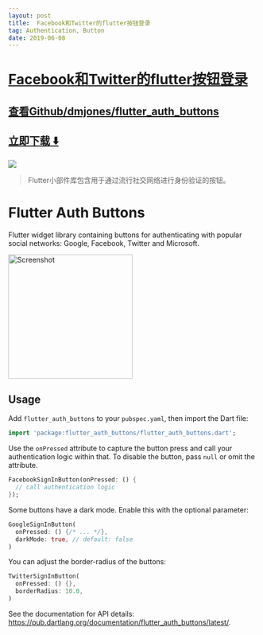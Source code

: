 ```yaml
---
layout: post
title:  Facebook和Twitter的flutter按钮登录
tag: Authentication, Button
date: 2019-06-08
---
```


# [Facebook和Twitter的flutter按钮登录 ](http://github.com/dmjones/flutter_auth_buttons) 



## [查看Github/dmjones/flutter_auth_buttons](http://github.com/dmjones/flutter_auth_buttons)
## [立即下载 ️⬇️ ](https://codeload.github.com/dmjones/flutter_auth_buttons/zip/master) 


 
![](https://flutterawesome.com/content/images/2019/04/flutter_auth_buttons.jpg)
 
>
> Flutter小部件库包含用于通过流行社交网络进行身份验证的按钮。
>

 
# Flutter Auth Buttons

Flutter widget library containing buttons for authenticating with popular social networks: Google, Facebook, Twitter
and Microsoft.

<img src="https://raw.githubusercontent.com/dmjones/flutter_auth_buttons/master/screenshots/example-app.png" alt="Screenshot" width="250" />

## Usage

Add `flutter_auth_buttons` to your `pubspec.yaml`, then import the Dart file:

```dart
import 'package:flutter_auth_buttons/flutter_auth_buttons.dart';
```

Use the `onPressed` attribute to capture the button press and call your authentication logic within that. To disable
the button, pass `null` or omit the attribute.

```dart
FacebookSignInButton(onPressed: () {
  // call authentication logic
});
```

Some buttons have a dark mode. Enable this with the optional parameter:

```dart
GoogleSignInButton(
  onPressed: () {/* ... */}, 
  darkMode: true, // default: false
)
```

You can adjust the border-radius of the buttons:

```dart
TwitterSignInButton(
  onPressed: () {},
  borderRadius: 10.0,
)
```

See the documentation for API details: https://pub.dartlang.org/documentation/flutter_auth_buttons/latest/.


